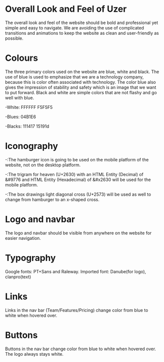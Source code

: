Overall Look and Feel of Uzer
===============================

The overall look and feel of the website should be bold and professional yet simple and easy to navigate. We are avoiding the use of complicated transitions and animations to keep the website as clean and user-friendly as possible. 

Colours
========
The three primary colors used on the website are blue, white and black. The use of blue is used to emphasize that we are a technology company, because this is color often associated with technology. The color blue also gives the impression of stability and safety which is an image that we want to put forward. Black and white are simple colors that are not flashy and go well with blue.


-White:
FFFFFF
F5F5F5


-Blues:
04B1E6


-Blacks:
111417
15191d


Iconography
===========
-:The hamburger icon is going to be used on the mobile platform of the website, not on the desktop platform. 

-:The trigram for heaven (U+2630) with an HTML Entity (Decimal) of &#9776 and HTML Entity (Hexadecimal) of &#x2630 will be used for the mobile platform.

-:The box drawings light diagonal cross (U+2573) will be used as well to change from hamburger to an x-shaped cross.


Logo and navbar
==========
The logo and navbar should be visible from anywhere on the website for easier navigation. 


Typography
==========
Google fonts: PT+Sans and Raleway. 
Imported font: Danube(for logo), clanpro(text)


Links
=====
Links in the nav bar (Team/Features/Pricing) change color from blue to white when hovered over. 


Buttons
=======
Buttons in the nav bar change color from blue to white when hovered over. The logo always stays white.
